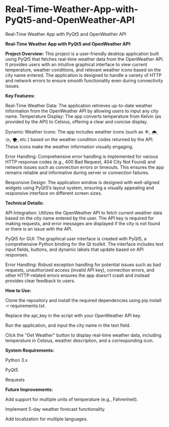 # Real-Time-Weather-App-with-PyQt5-and-OpenWeather-API
Real-Time Weather App with PyQt5 and OpenWeather API

**Real-Time Weather App with PyQt5 and OpenWeather API:**

**Project Overview:**
This project is a user-friendly desktop application built using PyQt5 that fetches real-time weather data from the OpenWeather API. It provides users with an intuitive graphical interface to view current temperature, weather conditions, and relevant weather icons based on the city name entered. The application is designed to handle a variety of HTTP and network errors to ensure smooth functionality even during connectivity issues.

**Key Features:**

Real-Time Weather Data: The application retrieves up-to-date weather information from the OpenWeather API by allowing users to input any city name.
Temperature Display: The app converts temperature from Kelvin (as provided by the API) to Celsius, offering a clear and concise display.

Dynamic Weather Icons: The app includes weather icons (such as ☀️, 🌧️, ⛈️, 🌪️, etc.) based on the weather condition codes returned by the API. These icons make the weather information visually engaging.

Error Handling: Comprehensive error handling is implemented for various HTTP response codes (e.g., 400 Bad Request, 404 City Not Found) and network issues such as connection errors or timeouts. This ensures the app remains reliable and informative during server or connection failures.

Responsive Design: The application window is designed with well-aligned widgets using PyQt5’s layout system, ensuring a visually appealing and responsive interface on different screen sizes.


**Technical Details:**

API Integration: Utilizes the OpenWeather API to fetch current weather data based on the city name entered by the user. The API key is required for making requests, and error messages are displayed if the city is not found or there is an issue with the API.

PyQt5 for GUI: The graphical user interface is created with PyQt5, a comprehensive Python binding for the Qt toolkit. The interface includes text input fields, buttons, and dynamic labels that update based on API responses.

Error Handling: Robust exception handling for potential issues such as bad requests, unauthorized access (invalid API key), connection errors, and other HTTP-related errors ensures the app doesn’t crash and instead provides clear feedback to users.

**How to Use:**

Clone the repository and install the required dependencies using pip install -r requirements.txt.

Replace the api_key in the script with your OpenWeather API key.

Run the application, and input the city name in the text field.

Click the "Get Weather" button to display real-time weather data, including temperature in Celsius, weather description, and a corresponding icon.


**System Requirements:**

Python 3.x

PyQt5

Requests


**Future Improvements:**

Add support for multiple units of temperature (e.g., Fahrenheit).

Implement 5-day weather forecast functionality.

Add localization for multiple languages.
